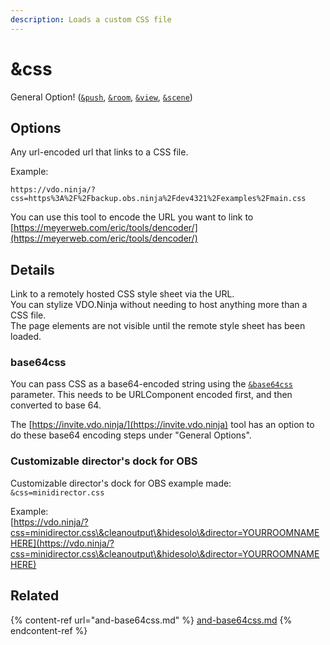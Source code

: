 ```yaml
---
description: Loads a custom CSS file
---
```


# \&css

General Option! ([`&push`](../../source-settings/push.md), [`&room`](../../general-settings/room.md), [`&view`](../view-parameters/view.md), [`&scene`](../view-parameters/scene.md))

## Options

Any url-encoded url that links to a CSS file.

Example:

```
https://vdo.ninja/?css=https%3A%2F%2Fbackup.obs.ninja%2Fdev4321%2Fexamples%2Fmain.css
```

You can use this tool to encode the URL you want to link to [https://meyerweb.com/eric/tools/dencoder/](https://meyerweb.com/eric/tools/dencoder/)

## Details

Link to a remotely hosted CSS style sheet via the URL.\
You can stylize VDO.Ninja without needing to host anything more than a CSS file.\
The page elements are not visible until the remote style sheet has been loaded.

### base64css

You can pass CSS as a base64-encoded string using the [`&base64css`](and-base64css.md) parameter. This needs to be URLComponent encoded first, and then converted to base 64.&#x20;

The [https://invite.vdo.ninja/](https://invite.vdo.ninja) tool has an option to do these base64 encoding steps under "General Options".

### Customizable director's dock for OBS

Customizable director's dock for OBS example made:\
`&css=minidirector.css`

Example:\
[https://vdo.ninja/?css=minidirector.css\&cleanoutput\&hidesolo\&director=YOURROOMNAMEHERE](https://vdo.ninja/?css=minidirector.css\&cleanoutput\&hidesolo\&director=YOURROOMNAMEHERE)

## Related

{% content-ref url="and-base64css.md" %}
[and-base64css.md](and-base64css.md)
{% endcontent-ref %}
